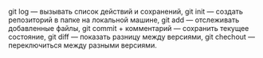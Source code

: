 git log — вызывать список действий и сохранений,
git init — создать репозиторий в папке на локальной машине,
git add — отслеживать добавленные файлы,
git commit + комментарий — сохранить текущее состояние,
git diff — показать разницу между версиями,
git chechout — переключиться между разными версиями.